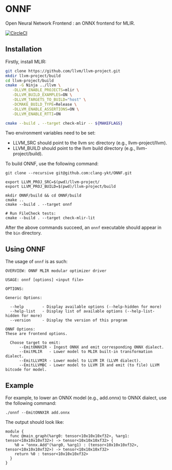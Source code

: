 # ONNF
Open Neural Network Frontend : an ONNX frontend for MLIR.

[![CircleCI](https://circleci.com/gh/clang-ykt/ONNF.svg?style=svg)](https://circleci.com/gh/clang-ykt/ONNF)

## Installation

Firstly, install MLIR:

[same-as-file]: <> (utils/install-mlir.sh)
``` bash
git clone https://github.com/llvm/llvm-project.git
mkdir llvm-project/build
cd llvm-project/build
cmake -G Ninja ../llvm \
   -DLLVM_ENABLE_PROJECTS=mlir \
   -DLLVM_BUILD_EXAMPLES=ON \
   -DLLVM_TARGETS_TO_BUILD="host" \
   -DCMAKE_BUILD_TYPE=Release \
   -DLLVM_ENABLE_ASSERTIONS=ON \
   -DLLVM_ENABLE_RTTI=ON

cmake --build . --target check-mlir -- ${MAKEFLAGS}
```

Two environment variables need to be set:
- LLVM_SRC should point to the llvm src directory (e.g., llvm-project/llvm).
- LLVM_BUILD should point to the llvm build directory (e.g., llvm-project/build).

To build ONNF, use the following command:

[same-as-file]: <> ({"ref": "utils/install-onnf.sh", "skip-doc": 2})
```
git clone --recursive git@github.com:clang-ykt/ONNF.git

export LLVM_PROJ_SRC=$(pwd)/llvm-project/
export LLVM_PROJ_BUILD=$(pwd)/llvm-project/build

mkdir ONNF/build && cd ONNF/build
cmake ..
cmake --build . --target onnf

# Run FileCheck tests:
cmake --build . --target check-mlir-lit
```

After the above commands succeed, an `onnf` executable should appear in the `bin` directory. 

## Using ONNF

The usage of `onnf` is as such:
```
OVERVIEW: ONNF MLIR modular optimizer driver

USAGE: onnf [options] <input file>

OPTIONS:

Generic Options:

  --help        - Display available options (--help-hidden for more)
  --help-list   - Display list of available options (--help-list-hidden for more)
  --version     - Display the version of this program

ONNF Options:
These are frontend options.

  Choose target to emit:
      --EmitONNXIR - Ingest ONNX and emit corresponding ONNX dialect.
      --EmitMLIR   - Lower model to MLIR built-in transformation dialect.
      --EmitLLVMIR - Lower model to LLVM IR (LLVM dialect).
      --EmitLLVMBC - Lower model to LLVM IR and emit (to file) LLVM bitcode for model.
```

## Example

For example, to lower an ONNX model (e.g., add.onnx) to ONNX dialect, use the following command:
```
./onnf --EmitONNXIR add.onnx
```
The output should look like:
```
module {
  func @main_graph(%arg0: tensor<10x10x10xf32>, %arg1: tensor<10x10x10xf32>) -> tensor<10x10x10xf32> {
    %0 = "onnx.Add"(%arg0, %arg1) : (tensor<10x10x10xf32>, tensor<10x10x10xf32>) -> tensor<10x10x10xf32>
    return %0 : tensor<10x10x10xf32>
  }
}
```
